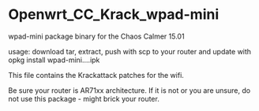 # Openwrt_CC_Krack_wpad-mini

wpad-mini package binary for the Chaos Calmer 15.01

usage: download tar, extract, push with scp to your router and update with opkg install wpad-mini....ipk

This file contains the Krackattack patches for the wifi.

Be sure your router is AR71xx architecture. If it is not or you are unsure, do not use this package - might brick your router.
